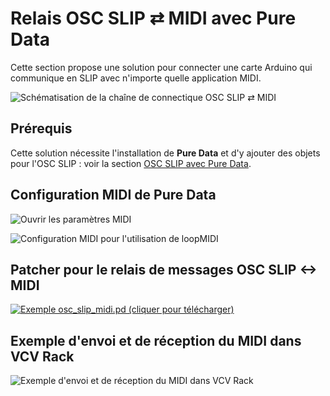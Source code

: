 # Relais OSC SLIP ⇄ MIDI avec Pure Data

Cette section propose une solution pour connecter une carte Arduino qui communique en SLIP avec n'importe quelle application MIDI.

![Schématisation de la chaîne de connectique OSC SLIP ⇄ MIDI](../osc_slip/osc_slip_connectique_midi.svg)

## Prérequis

Cette solution nécessite l'installation de **Pure Data** et d'y ajouter des objets pour l'OSC SLIP : voir la section [OSC SLIP avec Pure Data](./osc_slip.md).

## Configuration MIDI de Pure Data

![Ouvrir les paramètres MIDI](./pd_ouvrir_parametres_midi.svg)

![Configuration MIDI pour l'utilisation de loopMIDI](./pd_configurer_midi_loopmidi.svg)

## Patcher pour le relais de messages OSC SLIP <-> MIDI

[![Exemple osc_slip_midi.pd (cliquer pour télécharger)](./pd_osc_slip_midi.svg)](./osc_slip_midi.pd)

## Exemple d'envoi et de réception du MIDI dans VCV Rack

![Exemple d'envoi et de réception du MIDI dans VCV Rack](./pd_osc_slip_midi_vcv_rack.svg)

